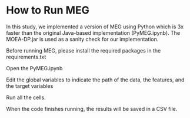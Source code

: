 # How to Run MEG 

In this study, we implemented a version of MEG using Python which is 3x faster than the original Java-based implementation (PyMEG.ipynb).
The MOEA-DP.jar is used as a sanity check for our implementation. 

Before running MEG, please install the required packages in the requirements.txt

Open the PyMEG.ipynb

Edit the global variables to indicate the path of the data, the features, and the target variables

Run all the cells. 

When the code finishes running, the results will be saved in a CSV file. 
